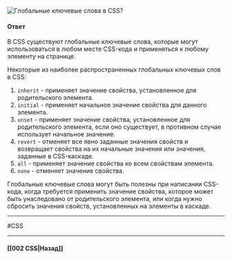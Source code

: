 ![Глобальные ключевые слова в CSS?](https://youtu.be/VYQl2GhbCUs?t=224)

#### Ответ

В CSS существуют глобальные ключевые слова, которые могут использоваться в любом месте CSS-кода и применяться к любому элементу на странице.

Некоторые из наиболее распространенных глобальных ключевых слов в CSS:

1. `inherit` - применяет значение свойства, установленное для родительского элемента.
2. `initial` - применяет начальное значение свойства для данного элемента.
3. `unset` - применяет значение свойства, установленное для родительского элемента, если оно существует, в противном случае использует начальное значение.
4. `revert` - отменяет все явно заданные значения свойств и возвращает свойства на их начальные значения или значения, заданные в CSS-каскаде.
5. `all` - применяет значение свойства ко всем свойствам элемента.
6. `none` - отменяет значение свойства.

Глобальные ключевые слова могут быть полезны при написании CSS-кода, когда требуется применить значение свойства, которое может быть унаследовано от родительского элемента, или когда нужно сбросить значения свойств, установленных на элементы в каскаде.

___
#CSS

___

#### [[002 CSS|Назад]]